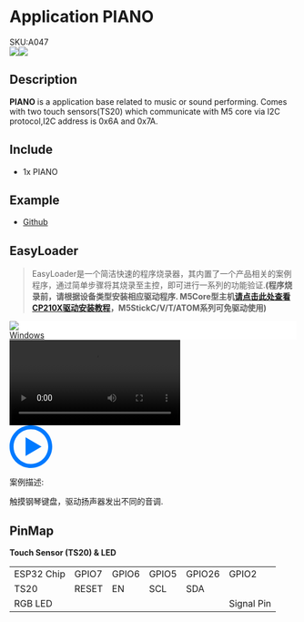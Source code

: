 # Application PIANO

<div class="badge badge-pill badge-primary product_sku_tag">SKU:A047</div>

<div class="product_pic"><img src="assets/img/product_pics/app/app_piano_01.webp"><img src="assets/img/product_pics/app/app_piano_02.webp"></div>

## Description

**PIANO** is a application base related to music or sound performing. Comes with two touch sensors(TS20) which communicate with M5 core via I2C protocol,I2C address is 0x6A and 0x7A.

## Include

- 1x PIANO

## Example

- [Github](https://github.com/m5stack/M5-ProductExampleCodes/blob/master/App/PIANO/Arduino/M5PIANO/M5PIANO.ino)

## EasyLoader

>EasyLoader是一个简洁快速的程序烧录器，其内置了一个产品相关的案例程序，通过简单步骤将其烧录至主控，即可进行一系列的功能验证.**(程序烧录前，请根据设备类型安装相应驱动程序. M5Core型主机[请点击此处查看CP210X驱动安装教程](zh_CN/arduino/arduino_development?id=安装串口驱动)，M5StickC/V/T/ATOM系列可免驱动使用)**

<div class="easyloader-box">
    <div style="background-color:white;">
        <div><img src="https://m5stack.oss-cn-shenzhen.aliyuncs.com/image/easyloader_intro.webp"></div>
        <div class="easyloader-btn">
            <a href="https://m5stack.oss-cn-shenzhen.aliyuncs.com/EasyLoader/Windows/APPLICATION/EasyLoader_PIANO_APPLICATION.exe">Windows</a>
            <!-- <a>Linux</a>
            <a>MacOS</a> -->
        </div>
    </div>
    <div>
        <video id="example_video" controls>
            <source src="https://m5stack.oss-cn-shenzhen.aliyuncs.com/video/Product_example_video/App/PIANO.mp4" type="video/mp4">
        </video>
        <div class="easyloader-mask">
        <a>
            <svg id="play-btn" t="1583228776634" class="icon" viewBox="0 0 1024 1024" version="1.1" xmlns="http://www.w3.org/2000/svg" p-id="4152" width="75" height="75"><path d="M512 0C229.216 0 0 229.216 0 512s229.216 512 512 512 512-229.216 512-512S794.784 0 512 0z m0 928C282.24 928 96 741.76 96 512S282.24 96 512 96s416 186.24 416 416-186.24 416-416 416zM384 288l384 224-384 224z" p-id="4153" fill="#007aff"></path></svg></a>
            <p>案例描述:</p>
            <p>触摸钢琴键盘，驱动扬声器发出不同的音调.</p>
        </div>
    </div>
</div>


## PinMap

**Touch Sensor (TS20) & LED**

<table>
 <tr><td>ESP32 Chip</td><td>GPIO7</td><td>GPIO6</td><td>GPIO5</td><td>GPIO26</td><td>GPIO2</td></tr>
 <tr><td>TS20</td><td>RESET</td><td>EN</td><td>SCL</td><td>SDA</td></tr>
 <tr><td>RGB LED</td><td> </td><td> </td><td> </td><td> </td><td>Signal Pin</td></tr>
</table>


<script>

   var purchase_link = 'https://m5stack.com/collections/m5-application/products/acrylic-piano-board-with-rgb-led';

   anchor_search(purchase_link);
   scrollFunc();

</script>